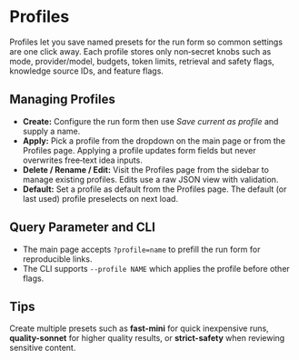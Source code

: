 # Profiles

Profiles let you save named presets for the run form so common settings are one click away. Each profile stores only non‑secret knobs such as mode, provider/model, budgets, token limits, retrieval and safety flags, knowledge source IDs, and feature flags.

## Managing Profiles
- **Create:** Configure the run form then use *Save current as profile* and supply a name.
- **Apply:** Pick a profile from the dropdown on the main page or from the Profiles page. Applying a profile updates form fields but never overwrites free‑text idea inputs.
- **Delete / Rename / Edit:** Visit the Profiles page from the sidebar to manage existing profiles. Edits use a raw JSON view with validation.
- **Default:** Set a profile as default from the Profiles page. The default (or last used) profile preselects on next load.

## Query Parameter and CLI
- The main page accepts `?profile=name` to prefill the run form for reproducible links.
- The CLI supports `--profile NAME` which applies the profile before other flags.

## Tips
Create multiple presets such as **fast-mini** for quick inexpensive runs, **quality-sonnet** for higher quality results, or **strict-safety** when reviewing sensitive content.
